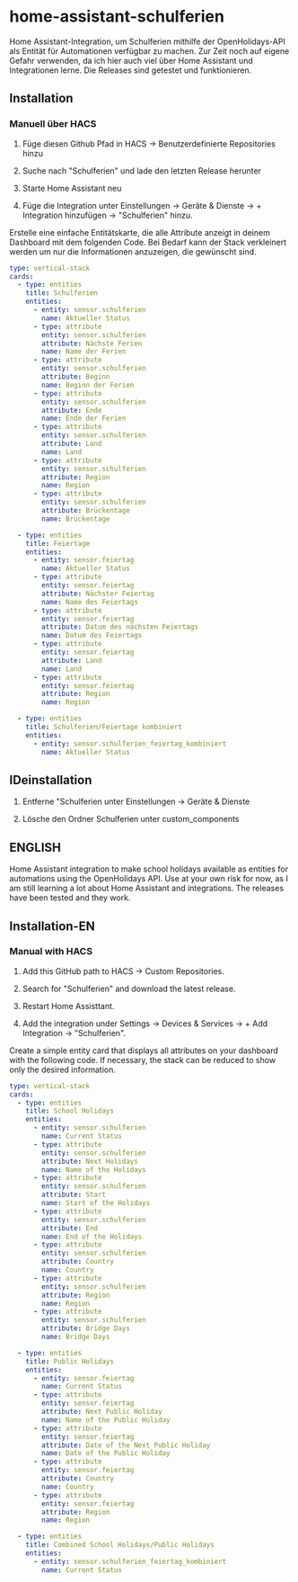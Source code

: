 # home-assistant-schulferien

Home Assistant-Integration, um Schulferien mithilfe der OpenHolidays-API als Entität für Automationen verfügbar zu machen. Zur Zeit noch auf eigene Gefahr verwenden, da ich hier auch viel über Home Assistant und Integrationen lerne. Die Releases sind getestet und funktionieren.

## Installation

### Manuell über HACS

1. Füge diesen Github Pfad in HACS -> Benutzerdefinierte Repositories hinzu

2. Suche nach "Schulferien" und lade den letzten Release herunter

3. Starte Home Assistant neu

4. Füge die Integration unter Einstellungen -> Geräte & Dienste -> + Integration hinzufügen -> "Schulferien" hinzu.

Erstelle eine einfache Entitätskarte, die alle Attribute anzeigt in deinem Dashboard mit dem folgenden Code. Bei Bedarf kann der Stack verkleinert werden um nur die Informationen anzuzeigen, die gewünscht sind.

```yaml
type: vertical-stack
cards:
  - type: entities
    title: Schulferien
    entities:
      - entity: sensor.schulferien
        name: Aktueller Status
      - type: attribute
        entity: sensor.schulferien
        attribute: Nächste Ferien
        name: Name der Ferien
      - type: attribute
        entity: sensor.schulferien
        attribute: Beginn
        name: Beginn der Ferien
      - type: attribute
        entity: sensor.schulferien
        attribute: Ende
        name: Ende der Ferien
      - type: attribute
        entity: sensor.schulferien
        attribute: Land
        name: Land
      - type: attribute
        entity: sensor.schulferien
        attribute: Region
        name: Region
      - type: attribute
        entity: sensor.schulferien
        attribute: Brückentage
        name: Brückentage

  - type: entities
    title: Feiertage
    entities:
      - entity: sensor.feiertag
        name: Aktueller Status
      - type: attribute
        entity: sensor.feiertag
        attribute: Nächster Feiertag
        name: Name des Feiertags
      - type: attribute
        entity: sensor.feiertag
        attribute: Datum des nächsten Feiertags
        name: Datum des Feiertags
      - type: attribute
        entity: sensor.feiertag
        attribute: Land
        name: Land
      - type: attribute
        entity: sensor.feiertag
        attribute: Region
        name: Region

  - type: entities
    title: Schulferien/Feiertage kombiniert
    entities:
      - entity: sensor.schulferien_feiertag_kombiniert
        name: Aktueller Status

```

## IDeinstallation

1. Entferne "Schulferien unter Einstellungen -> Geräte & Dienste

2. Lösche den Ordner Schulferien unter custom_components

## ENGLISH

Home Assistant integration to make school holidays available as entities for automations using the OpenHolidays API. Use at your own risk for now, as I am still learning a lot about Home Assistant and integrations. The releases have been tested and they work.

## Installation-EN

### Manual with HACS

1. Add this GitHub path to HACS -> Custom Repositories.

2. Search for "Schulferien" and download the latest release.

3. Restart Home Assisttant.

4. Add the integration under Settings -> Devices & Services -> + Add Integration -> "Schulferien".

Create a simple entity card that displays all attributes on your dashboard with the following code. If necessary, the stack can be reduced to show only the desired information.

```yaml
type: vertical-stack
cards:
  - type: entities
    title: School Holidays
    entities:
      - entity: sensor.schulferien
        name: Current Status
      - type: attribute
        entity: sensor.schulferien
        attribute: Next Holidays
        name: Name of the Holidays
      - type: attribute
        entity: sensor.schulferien
        attribute: Start
        name: Start of the Holidays
      - type: attribute
        entity: sensor.schulferien
        attribute: End
        name: End of the Holidays
      - type: attribute
        entity: sensor.schulferien
        attribute: Country
        name: Country
      - type: attribute
        entity: sensor.schulferien
        attribute: Region
        name: Region
      - type: attribute
        entity: sensor.schulferien
        attribute: Bridge Days
        name: Bridge Days

  - type: entities
    title: Public Holidays
    entities:
      - entity: sensor.feiertag
        name: Current Status
      - type: attribute
        entity: sensor.feiertag
        attribute: Next Public Holiday
        name: Name of the Public Holiday
      - type: attribute
        entity: sensor.feiertag
        attribute: Date of the Next Public Holiday
        name: Date of the Public Holiday
      - type: attribute
        entity: sensor.feiertag
        attribute: Country
        name: Country
      - type: attribute
        entity: sensor.feiertag
        attribute: Region
        name: Region

  - type: entities
    title: Combined School Holidays/Public Holidays
    entities:
      - entity: sensor.schulferien_feiertag_kombiniert
        name: Current Status
```
